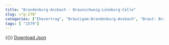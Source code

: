 ```yaml
---
title: "Brandenburg-Ansbach - Braunschweig-Lüneburg-Celle"
slug: ="g-270"
categories: ["Ehevertrag", "Bräutigam:Brandenburg-Ansbach", "Braut: Braunschweig-Lüneburg-Celle", "Eheschließung vollzogen?:Ja", "verschiedenkonfessionelle Ehe?:unbekannt", "Dynastie Bräutigam:Hohenzollern", "Akteur Bräutigam:Wettin (Albertiner)", "Akteur Braut:Welfen", "Textbezug?:nein", "Ständisch?:nein", "Ratifikation?:nein", "Sonstiges?:nein", "Bräutigam:Brandenburg-Ansbach", "Braut: Braunschweig-Lüneburg-Celle"]
tags: [ "1579"]
---
```

<!--more-->
{{<v76>}}
[Download Json](/vertraege/vertrag-270.json)
